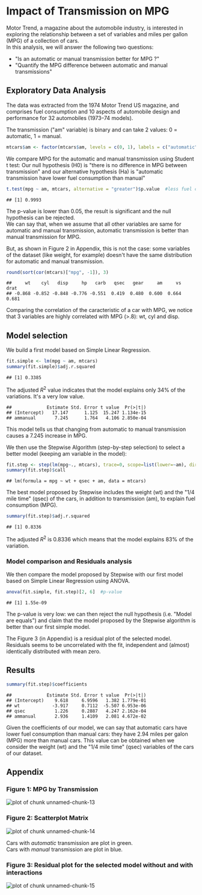 Impact of Transmission on MPG
========================================================
Motor Trend, a magazine about the automobile industry, is interested in exploring the relationship between a set of variables and miles per gallon (MPG) of a collection of cars.  
In this analysis, we will answer the following two questions:
* "Is an automatic or manual transmission better for MPG ?"
* "Quantify the MPG difference between automatic and manual transmissions"

## Exploratory Data Analysis
The data was extracted from the 1974 Motor Trend US magazine, and comprises fuel consumption and 10 aspects of automobile design and performance for 32 automobiles (1973–74 models).

The transmission ("am" variable) is binary and can take 2 values: 0 = automatic, 1 = manual.

```r
mtcars$am <- factor(mtcars$am, levels = c(0, 1), labels = c("automatic", "manual"))
```


We compare MPG for the automatic and manual transmission using Student t test: Our null hypothesis (H0) is "there is no difference in MPG between transmission" and our alternative hypothesis (Ha) is "automatic transmission have lower fuel consumption than manual"

```r
t.test(mpg ~ am, mtcars, alternative = "greater")$p.value  #less fuel consumption=>greater MPG
```

```
## [1] 0.9993
```

The p-value is lower than 0.05, the result is significant and the null hypothesis can be rejected.  
We can say that, when we assume that all other variables are same for automatic and manual transmission, automatic transmission is better than manual transmission for MPG.  
  
But, as shown in Figure 2 in Appendix, this is not the case: some variables of the dataset (like weight, for example) doesn't have the same distribution for automatic and manual transmission.




```r
round(sort(cor(mtcars)["mpg", -1]), 3)
```

```
##     wt    cyl   disp     hp   carb   qsec   gear     am     vs   drat 
## -0.868 -0.852 -0.848 -0.776 -0.551  0.419  0.480  0.600  0.664  0.681
```

Comparing the correlation of the caracteristic of a car with MPG, we notice that 3 variables are highly correlated with MPG (>.8): wt, cyl and disp.

## Model selection
We build a first model based on Simple Linear Regression.  



```r
fit.simple <- lm(mpg ~ am, mtcars)
summary(fit.simple)$adj.r.squared
```

```
## [1] 0.3385
```

The adjusted $R^2$ value indicates that the model explains only 34% of the variations. It's a very low value.

```
##             Estimate Std. Error t value  Pr(>|t|)
## (Intercept)   17.147      1.125  15.247 1.134e-15
## ammanual       7.245      1.764   4.106 2.850e-04
```

This model tells us that changing from automatic to manual transmission causes a 7.245 increase in MPG.

We then use the Stepwise Algorithm (step-by-step selection) to select a better model (keeping am variable in the model):



```r
fit.step <- step(lm(mpg~., mtcars), trace=0, scope=list(lower=~am), direction="both")
summary(fit.step)$call
```

```
## lm(formula = mpg ~ wt + qsec + am, data = mtcars)
```

The best model proposed by Stepwise includes the weight (wt) and the "1/4 mile time" (qsec) of the cars, in addition to transmission (am), to explain fuel consumption (MPG).  

```r
summary(fit.step)$adj.r.squared
```

```
## [1] 0.8336
```

The adjusted $R^2$ is 0.8336 which means that the model explains 83% of the variation.

### Model comparison and Residuals analysis
We then compare the model proposed by Stepwise with our first model based on Simple Linear Regression using ANOVA.

```r
anova(fit.simple, fit.step)[2, 6]  #p-value
```

```
## [1] 1.55e-09
```

The p-value is very low: we can then reject the null hypothesis (i.e. "Model are equals") and claim that the model proposed by the Stepwise algorithm is better than our first simple model.

The Figure 3 (in Appendix) is a residual plot of the selected model.  
Residuals seems to be uncorrelated with the fit, independent and (almost) identically distributed with mean zero.

## Results

```r
summary(fit.step)$coefficients
```

```
##             Estimate Std. Error t value  Pr(>|t|)
## (Intercept)    9.618     6.9596   1.382 1.779e-01
## wt            -3.917     0.7112  -5.507 6.953e-06
## qsec           1.226     0.2887   4.247 2.162e-04
## ammanual       2.936     1.4109   2.081 4.672e-02
```

Given the coefficients of our model, we can say that automatic cars have lower fuel consumption than manual cars: they have 2.94 miles per galon (MPG) more than manual cars. This value can be obtained when we consider the weight (wt) and the "1/4 mile time" (qsec) variables of the cars of our dataset.
  
   
   
   
## Appendix
### Figure 1: MPG by Transmission
![plot of chunk unnamed-chunk-13](figure/unnamed-chunk-13.png) 


### Figure 2: Scatterplot Matrix
![plot of chunk unnamed-chunk-14](figure/unnamed-chunk-14.png) 

Cars with *automatic* transmission are plot in green.  
Cars with *manual* transmission are plot in blue. 

### Figure 3: Residual plot for the selected model without and with interactions
![plot of chunk unnamed-chunk-15](figure/unnamed-chunk-15.png) 

 
